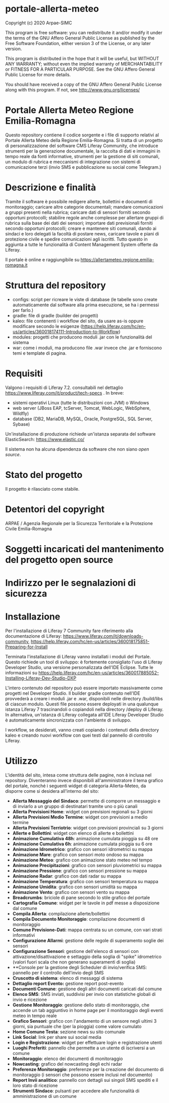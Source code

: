 # portale-allerta-meteo

Copyright (c) 2020 Arpae-SIMC

This program is free software: you can redistribute it and/or modify
it under the terms of the GNU Affero General Public License as published
by the Free Software Foundation, either version 3 of the License, or
any later version.

This program is distributed in the hope that it will be useful,
but WITHOUT ANY WARRANTY; without even the implied warranty of
MERCHANTABILITY or FITNESS FOR A PARTICULAR PURPOSE.  See the
GNU Affero General Public License for more details.

You should have received a copy of the GNU Affero General Public License
along with this program.  If not, see <http://www.gnu.org/licenses/>

# Portale Allerta Meteo Regione Emilia-Romagna
Questo repository contiene il codice sorgente e i file di supporto relativi al Portale Allerta Meteo della Regione Emilia-Romagna. Si tratta di un progetto di personalizzazione del software CMS Liferay Community, che introduce strumenti per la generazione documentale, la raccolta di dati e immagini in tempo reale da fonti informative, strumenti per la gestione di siti comunali, un modulo di rubrica e meccanismi di integrazione con sistemi di comunicazione terzi (invio SMS e pubblicazione su social come Telegram.)

# Descrizione e finalità
Tramite il software è possibile redigere allerte, bollettini e documenti di monitoraggio; caricare altre categorie documentali; mandare comunicazioni a gruppi presenti nella rubrica; caricare dati di sensori forniti secondo opportuni protocolli; stabilire regole anche complesse per allertare gruppi di rubrica sulla base dei dati dei sensori; importare dati previsionali forniti secondo opportuni protocolli; creare e mantenere siti comunali, dando ai sindaci e loro delegati la facoltà di postare news, caricare tavole e piani di protezione civile e spedire comunicazioni agli iscritti. Tutto questo in aggiunta a tutte le funzionalità di Content Management System offerte da Liferay.

Il portale è online e raggiungibile su https://allertameteo.regione.emilia-romagna.it

# Struttura del repository
- configs: script per ricreare le viste di database (le tabelle sono create automaticamente dal software alla prima esecuzione, se ha i permessi per farlo.)
- gradle: file di gradle (builder dei progetti)
- kaleo: file contenenti i workflow del sito, da usare as-is oppure modificare secondo le esigenze (https://help.liferay.com/hc/en-us/articles/360018174111-Introduction-to-Workflow)
- modules: progetti che producono moduli .jar con le funzionalità del sistema
- war: come i moduli, ma producono file .war invece che .jar e forniscono temi e template di pagina.

# Requisiti
Valgono i requisiti di Liferay 7.2. consultabili nel dettaglio https://www.liferay.com/it/product/tech-specs . In breve:
- sistemi operativi Linux (tutte le distribuzioni con JVM) o Windows
- web server 
    (JBoss EAP,
    tcServer,
    Tomcat,
    WebLogic,
    WebSphere,
    Wildfly)
- database
    (DB2,
    MariaDB,
    MySQL,
    Oracle,
    PostgreSQL,
    SQL Server,
    Sybase)
    
Un'installazione di produzione richiede un'istanza separata del software ElasticSearch: https://www.elastic.co/

Il sistema non ha alcuna dipendenza da software che non siano *open source*.

# Stato del progetto
Il progetto è rilasciato come stabile.

# Detentori del copyright
ARPAE / Agenzia Regionale per la Sicurezza Territoriale e la Protezione Civile Emilia-Romagna

# Soggetti incaricati del mantenimento del progetto open source

# Indirizzo per le segnalazioni di sicurezza

# Installazione
Per l'installazione di Liferay 7 Community fare riferimento alla documentazione di Liferay: https://www.liferay.com/it/downloads-community,  https://help.liferay.com/hc/en-us/articles/360018175851-Preparing-for-Install

Terminata l'installazione di Liferay vanno installati i moduli del Portale. Questo richiede un tool di sviluppo: è fortemente consigliato l'uso di Liferay Developer Studio, una versione personalizzata dell'IDE Eclipse. Tutte le informazioni su https://help.liferay.com/hc/en-us/articles/360017885052-Installing-Liferay-Dev-Studio-DXP

L'intero contenuto del repository può essere importato massivamente come progetti nel Developer Studio. Il builder gradle contenuto nell'IDE provvederà a creare i moduli .jar e .war, disponibili nelle directory /build/libs di ciascun modulo. Questi file possono essere deployati in una qualunque istanza Liferay 7 trascinandoli o copiandoli nella directory /deploy di Liferay. In alternativa, un'istanza di Liferay collegata all'IDE Liferay Developer Studio è automaticamente sincronizzata con l'ambiente di sviluppo.

I workflow, se desiderati, vanno creati copiando i contenuti della directory kaleo e creando nuovi workflow con quei testi dal pannello di controllo Liferay.

# Utilizzo
L'identità del sito, intesa come struttura delle pagine, non è inclusa nel repository. Diventeranno invece disponibili all'amministratore il tema grafico del portale, nonché i seguenti widget di categoria Allerta-Meteo, da disporre come si desidera all'interno del sito:

- **Allerta Messaggio del Sindaco**: permette di comporre un messaggio e di inviarlo a un gruppo di destinatari tramite uno o più canali
- **Allerta Previsioni Home**: widget con previsioni regionali su 3 giorni
- **Allerta Previsioni Medio Termine**: widget con previsioni a medio termine
- **Allerta Previsioni Terriotrio**: widget con previsioni provinciali su 3 giorni
- **Allerte e Bollettini**: widget con elenco di allerte e bollettini
- **Animazione Cumulativa 48h**: animazione cumulata pioggia su 48 ore
- **Animazione Cumulativa 6h**: animazione cumulata pioggia su 6 ore
- **Animazione Idrometrico**: grafico con sensori idrometrici su mappa
- **Animazione Mare**: grafico con sensori moto ondoso su mappa
- **Animazione Meteo**: grafico con animazione stato meteo nel tempo
- **Animazione Precipitazioni**: grafico con sensori pluviometrici su mappa
- **Animazione Pressione**: grafico con sensori pressione su mappa
- **Animazione Radar**: grafico con dati radar su mappa
- **Animazione Temperatura**: grafico con sensori temperatura su mappa
- **Animazione Umidita**: grafico con sensori umidità su mappa
- **Animazione Vento**: grafico con sensori vento su mappa
- **Breadcrumbs**: briciole di pane secondo lo stile grafico del portale
- **Cartografia Comune**: widget per le tavole in pdf messe a disposizione dal comune
- **Compila Allerta**: compilazione allerte/bollettini
- **Compila Documento Monitoraggio**: compilazione documenti di monitoraggio
- **Comune Previsione-Dati**: mappa centrata su un comune, con vari strati informativi
- **Configurazione Allarmi**: gestione delle regole di superamento soglie dei sensori
- **Configurazione Sensori**: gestione dell'elenco di sensori con attivazione/disattivazione e settaggio della soglia di "spike" idrometrico (valori fuori scala che non generano superamenti di soglia)
- **Console per la gestione degli Scheduler di invio/verifica SMS: pannello per il controllo dell'invio degli SMS
- **Cruscotto di sistema**: elenco di messaggi di sistema
- **Dettaglio report Evento:** gestione report post-evento
- **Documenti Comune**: gestione degli altri documenti caricati dal comune
- **Elenco SMS**: SMS inviati, suddivisi per invio con statistiche globali di invio e ricezione
- **Gestione Monitoraggio**: gestione dello stato di monitoraggio, che accende un tab aggiuntivo in home page per il monitoraggio degli eventi meteo in tempo reale
- **Grafico Sensori**: grafico con l'andamento di un sensore negli ultimi 3 giorni, sia puntuale che (per la pioggia) come valore cumulato
- **Home Comune Testa**: sezione news su sito comunale
- **Link Social**: link per share sui social media
- **Login e Registrazione**: widget per effettuare login e registrazione utenti
- **Luoghi Preferiti**: pannello che permette a un utente di iscriversi a un comune
- **Monitoraggio**: elenco dei documenti di monitoraggio
- **Nowcasting**: grafico del nowcasting degli echi radar
- **Preferenze Monitoraggio**: preferenze per la creazione del documento di monitoraggio (i sensori che possono essere inclusi nel documento)
- **Report Invii analitico**: pannello con dettagli sui singoli SMS spediti e il loro stato di ricezione
- **Strumenti Sindaco**: pulsanti per accedere alle funzionalità di amministrazione di un comune










